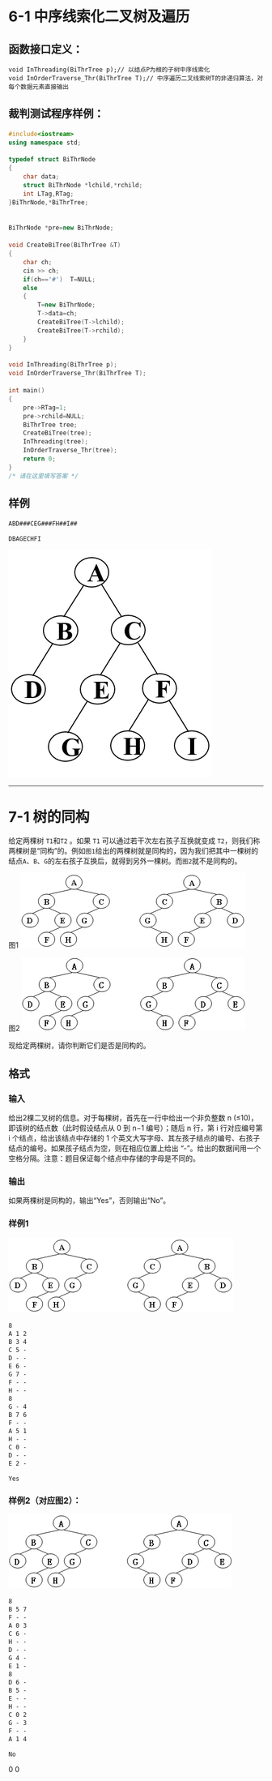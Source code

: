 # 6-1 中序线索化二叉树及遍历

## 函数接口定义：
```
void InThreading(BiThrTree p);// 以结点P为根的子树中序线索化
void InOrderTraverse_Thr(BiThrTree T);// 中序遍历二叉线索树T的非递归算法，对每个数据元素直接输出
```
## 裁判测试程序样例：
```cpp
#include<iostream>
using namespace std;

typedef struct BiThrNode
{                
    char data;                        
    struct BiThrNode *lchild,*rchild;
    int LTag,RTag;
}BiThrNode,*BiThrTree;


BiThrNode *pre=new BiThrNode;

void CreateBiTree(BiThrTree &T)
{    
    char ch;
    cin >> ch;
    if(ch=='#')  T=NULL;            
    else
    {                            
        T=new BiThrNode;
        T->data=ch;                    
        CreateBiTree(T->lchild);
        CreateBiTree(T->rchild);    
    }                                
}                                

void InThreading(BiThrTree p);
void InOrderTraverse_Thr(BiThrTree T);

int main()
{
    pre->RTag=1;
    pre->rchild=NULL;
    BiThrTree tree;
    CreateBiTree(tree);
    InThreading(tree);
    InOrderTraverse_Thr(tree);
    return 0;
}
/* 请在这里填写答案 */
```
## 样例
```
ABD###CEG###FH##I##
```
```
DBAGECHFI
```
![img.png](img.png)

---

# 7-1 树的同构
给定两棵树 `T1`和`T2` 。如果 `T1` 可以通过若干次左右孩子互换就变成 `T2`，则我们称两棵树是“同构”的。例如`图1`给出的两棵树就是同构的，因为我们把其中一棵树的结点`A`、`B`、`G`的左右孩子互换后，就得到另外一棵树。而`图2`就不是同构的。

图1
![img_1.png](img_1.png)

图2
![img_2.png](img_2.png)

现给定两棵树，请你判断它们是否是同构的。

## 格式

### 输入
给出2棵二叉树的信息。对于每棵树，首先在一行中给出一个非负整数 n (≤10)，即该树的结点数（此时假设结点从 0 到 n−1 编号）；随后 n 行，第 i 行对应编号第 i 个结点，给出该结点中存储的 1 个英文大写字母、其左孩子结点的编号、右孩子结点的编号。如果孩子结点为空，则在相应位置上给出 “-”。给出的数据间用一个空格分隔。注意：题目保证每个结点中存储的字母是不同的。

### 输出
如果两棵树是同构的，输出“Yes”，否则输出“No”。

### 样例1
![img_1.png](img_1.png)
```
8
A 1 2
B 3 4
C 5 -
D - -
E 6 -
G 7 -
F - -
H - -
8
G - 4
B 7 6
F - -
A 5 1
H - -
C 0 -
D - -
E 2 -

```
```
Yes
```
### 样例2（对应图2）：
![img_2.png](img_2.png)
```
8
B 5 7
F - -
A 0 3
C 6 -
H - -
D - -
G 4 -
E 1 -
8
D 6 -
B 5 -
E - -
H - -
C 0 2
G - 3
F - -
A 1 4

```
```
No
```

0
0

